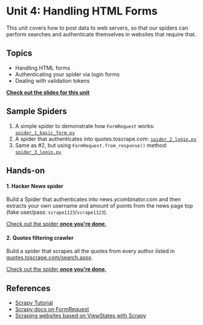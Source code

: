 Unit 4: Handling HTML Forms
===========================

This unit covers how to post data to web servers, so that our spiders can perform searches and authenticate themselves in websites that require that.

## Topics
* Handling HTML forms
* Authenticating your spider via login forms
* Dealing with validation tokens


**[Check out the slides for this unit](https://docs.google.com/presentation/d/1T67JklviVFD-HkP21GxSIgr_BQY6lBbJY83eZTnkFnU/pub?start=false&loop=false&delayms=300000000)**


## Sample Spiders
1. A simple spider to demonstrate how `FormRequest` works: [`spider_1_basic_form.py`](spiders/spider_1_basic_form.py)
2. A spider that authenticates into quotes.toscrape.com: [`spider_2_login.py`](spiders/spider_2_login.py)
3. Same as #2, but using `FormRequest.from_response()` method: [`spider_3_login.py`](spiders/spider_3_login.py)

## Hands-on

#### 1. Hacker News spider
Build a Spider that authenticates into news.ycombinator.com and then extracts your own username and amount of points from the news page top (fake user/pass: `scrape1123`/`scrape1123`).

[Check out the spider **once you're done**.](spiders/spider_4_handson_1.py)

#### 2. Quotes filtering crawler
Build a spider that scrapes all the quotes from every author listed in [quotes.toscrape.com/search.aspx](http://quotes.toscrape.com/search.aspx).

[Check out the spider **once you're done**.](spiders/spider_5_handson_2.py)

## References
* [Scrapy Tutorial](https://doc.scrapy.org/en/latest/intro/tutorial.html)
* [Scrapy docs on FormRequest](https://doc.scrapy.org/en/latest/topics/request-response.html#formrequest-objects)
* [Scraping websites based on ViewStates with Scrapy](https://blog.scrapinghub.com/2016/04/20/scrapy-tips-from-the-pros-april-2016-edition/)
